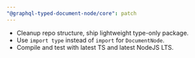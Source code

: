 ```yaml
---
"@graphql-typed-document-node/core": patch
---
```


- Cleanup repo structure, ship lightweight type-only package.
- Use `import type` instead of `import` for `DocumentNode`.
- Compile and test with latest TS and latest NodeJS LTS.

